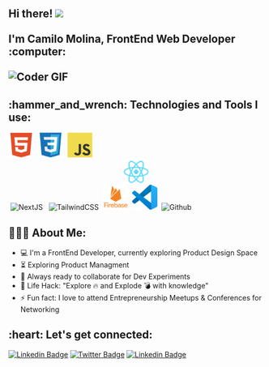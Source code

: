<h2 align="left">
 <abc>
  <br>Hi there! <img src="https://user-images.githubusercontent.com/42378118/110234147-e3259600-7f4e-11eb-95be-0c4047144dea.gif" width="30"><br>
  <br> I'm Camilo Molina, FrontEnd Web Developer :computer: <br>
  <br>
    <img src="https://media.giphy.com/media/SWoSkN6DxTszqIKEqv/giphy.gif" alt="Coder GIF" width="500">
 </abc>
</h2> 
<h2 align="left">:hammer_and_wrench: Technologies and Tools I use:</h2>

<img  src="https://raw.githubusercontent.com/devicons/devicon/1119b9f84c0290e0f0b38982099a2bd027a48bf1/icons/html5/html5-plain.svg" alt="HTML5" width="50" height="50"/> &nbsp;<img  src="https://raw.githubusercontent.com/devicons/devicon/1119b9f84c0290e0f0b38982099a2bd027a48bf1/icons/css3/css3-original.svg" alt="CSS3" width="50" height="50"/>&nbsp;&nbsp;<img  src="https://raw.githubusercontent.com/devicons/devicon/1119b9f84c0290e0f0b38982099a2bd027a48bf1/icons/javascript/javascript-original.svg" alt="JavaScript" width="50" height="50"/> &nbsp;<img  src="https://raw.githubusercontent.com/devicons/devicon/1119b9f84c0290e0f0b38982099a2bd027a48bf1/icons/react/react-original.svg" alt="ReactJS" width="50" height="50" style="margin:0 auto; display:block;"/> &nbsp;<img  src="https://github.com/CyrisXD/CyrisXD/raw/master/assets/NextJS.png" alt="NextJS"/> &nbsp; <img  src="https://github.com/CyrisXD/CyrisXD/raw/master/assets/TailwindCSS.png" alt="TailwindCSS"/> &nbsp;<img src="https://raw.githubusercontent.com/devicons/devicon/1119b9f84c0290e0f0b38982099a2bd027a48bf1/icons/firebase/firebase-plain-wordmark.svg" alt="Firebase" width="50" height="50"/> &nbsp;<img  src="https://raw.githubusercontent.com/devicons/devicon/1119b9f84c0290e0f0b38982099a2bd027a48bf1/icons/vscode/vscode-original.svg" alt="VSCode" width="50" height="50"/> &nbsp;<img  src="https://github.com/CyrisXD/CyrisXD/raw/master/assets/Github.png" alt="Github"/> &nbsp;


<h2 align="left">👨🏻‍💻 About Me:</h2>

- :computer: I'm a FrontEnd Developer, currently exploring Product Design Space
- :hourglass_flowing_sand: Exploring Product Managment
- :rocket: Always ready to collaborate for Dev Experiments
- :dart: Life Hack: "Explore :fire: and Explode :bomb: with knowledge"
- :zap: Fun fact: I love to attend Entrepreneurship Meetups & Conferences for Networking<br>

<h2 align="left">:heart: Let's get connected:</h2>

[![Linkedin Badge](https://img.shields.io/badge/-camilo__molina__ochoa-blue?style=flat-square&logo=Linkedin&logoColor=white&link=https://www.linkedin.com/in/camilo-molina-ochoa/)](https://www.linkedin.com/in/camilo-molina-ochoa/) [![Twitter Badge](https://img.shields.io/badge/-@camilomolina__8a-1ca0f1?style=flat-square&labelColor=1ca0f1&logo=twitter&logoColor=white&link=https://twitter.com/camilomolina_8a)](https://twitter.com/camilomolina_8a) [![Linkedin Badge](https://img.shields.io/badge/-molinadev-blueviolet?style=flat-square&logo=appveyor&logoColor=white&link=https://molinadev.vercel.app/)](https://molinadev.vercel.app/)
